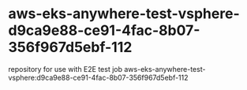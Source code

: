 # aws-eks-anywhere-test-vsphere-d9ca9e88-ce91-4fac-8b07-356f967d5ebf-112
repository for use with E2E test job aws-eks-anywhere-test-vsphere:d9ca9e88-ce91-4fac-8b07-356f967d5ebf-112
